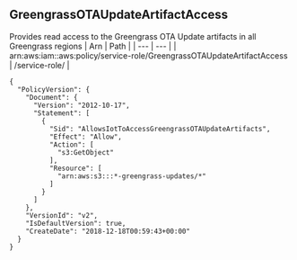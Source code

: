 
## GreengrassOTAUpdateArtifactAccess
Provides read access to the Greengrass OTA Update artifacts in all Greengrass regions
| Arn | Path |
| --- | --- |
| arn:aws:iam::aws:policy/service-role/GreengrassOTAUpdateArtifactAccess | /service-role/ |
```
{
  "PolicyVersion": {
    "Document": {
      "Version": "2012-10-17",
      "Statement": [
        {
          "Sid": "AllowsIotToAccessGreengrassOTAUpdateArtifacts",
          "Effect": "Allow",
          "Action": [
            "s3:GetObject"
          ],
          "Resource": [
            "arn:aws:s3:::*-greengrass-updates/*"
          ]
        }
      ]
    },
    "VersionId": "v2",
    "IsDefaultVersion": true,
    "CreateDate": "2018-12-18T00:59:43+00:00"
  }
}
```
